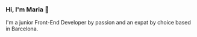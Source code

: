 ### Hi, I'm Maria 👋

I'm a junior Front-End Developer by passion and an expat by choice based in Barcelona.


<!--
**MariaCassandra/MariaCassandra** is a ✨ _special_ ✨ repository because its `README.md` (this file) appears on your GitHub profile.

Here are some ideas to get you started:

- 🔭 I’m currently working on ...
- 🌱 I’m currently learning ...
- 👯 I’m looking to collaborate on ...
- 🤔 I’m looking for help with ... My GOAL: work as a professional Front-end Developer in a vibrant Tech company in Barcelona.
- 💬 Ask me about ...
- 📫 Reach me at: ... https://www.linkedin.com/in/mariacassandra/
- 😄 Pronouns: ...
- ⚡ Fun fact: ...
-->
